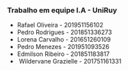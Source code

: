 <h3> Trabalho em equipe I.A - UniRuy </h3>

<ul>
<li> Rafael Oliveira - 201951156102 </li>
<li> Pedro Rodrigues - 201851336273 </li>
<li> Lorena Carvalho - 201651260109 </li>
<li> Pedro Menezes - 201951093526 </li>
<li> Edmilson Ribeiro - 201851183817 </li>
<li> Wildervane Grazielle - 201751161331 </li>
</ul>